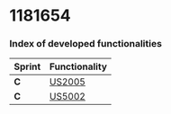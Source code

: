 **1181654**
===============================


### Index of developed functionalities ###


| Sprint | Functionality     |
|--------|--------------------|
| **C**  | [US2005](../../US2005/EngineeringProcess.md)| 
| **C**  | [US5002](../../US5002/EngineeringProcess.md)| 